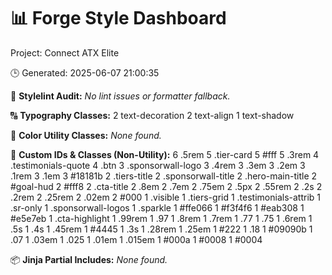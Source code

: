 # 📊 Forge Style Dashboard
Project: Connect ATX Elite

🕒 Generated: 2025-06-07 21:00:35

🎯 **Stylelint Audit:**
_No lint issues or formatter fallback._

🔠 **Typography Classes:**
      2 text-decoration
      2 text-align
      1 text-shadow

🎨 **Color Utility Classes:**
_None found._

🧬 **Custom IDs & Classes (Non-Utility):**
      6 .5rem
      5 .tier-card
      5 #fff
      5 .3rem
      4 .testimonials-quote
      4 .btn
      3 .sponsorwall-logo
      3 .4rem
      3 .3em
      3 .2em
      3 .1rem
      3 .1em
      3 #18181b
      2 .tiers-title
      2 .sponsorwall-title
      2 .hero-main-title
      2 #goal-hud
      2 #fff8
      2 .cta-title
      2 .8em
      2 .7em
      2 .75em
      2 .5px
      2 .55rem
      2 .2s
      2 .2rem
      2 .25rem
      2 .02em
      2 #000
      1 .visible
      1 .tiers-grid
      1 .testimonials-attrib
      1 .sr-only
      1 .sponsorwall-logos
      1 .sparkle
      1 #ffe066
      1 #f3f4f6
      1 #eab308
      1 #e5e7eb
      1 .cta-highlight
      1 .99rem
      1 .97
      1 .8rem
      1 .7rem
      1 .77
      1 .75
      1 .6rem
      1 .5s
      1 .4s
      1 .45rem
      1 #4445
      1 .3s
      1 .28rem
      1 .25em
      1 #222
      1 .18
      1 #09090b
      1 .07
      1 .03em
      1 .025
      1 .01em
      1 .015em
      1 #000a
      1 #0008
      1 #0004

📦 **Jinja Partial Includes:**
_None found._
